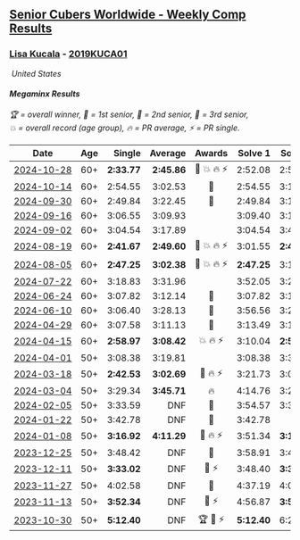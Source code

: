 <style>table {white-space: nowrap;}</style>
<link rel="stylesheet" type="text/css" href="/scw-comp/css/flags.css" />

## [Senior Cubers Worldwide - Weekly Comp Results](/scw-comp/results/)
### [Lisa Kucala](README.md) - [2019KUCA01](https://www.worldcubeassociation.org/persons/2019KUCA01?event=minx)

<i class="flag flag-US" />&nbsp;United States

#### Megaminx Results

<span style="white-space: nowrap;">🏆 = overall winner</span>, <span style="white-space: nowrap;">🥇 = 1st senior</span>, <span style="white-space: nowrap;">🥈 = 2nd senior</span>, <span style="white-space: nowrap;">🥉 = 3rd senior</span>, <span style="white-space: nowrap;">💥 = overall record (age group)</span>, <span style="white-space: nowrap;">🔥 = PR average</span>, <span style="white-space: nowrap;">⚡ = PR single</span>.

| Date | Age | Single | Average | Awards | Solve 1 | Solve 2 | Solve 3 | Solve 4 | Solve 5 | Video |
| :--: | :--: | --: | --: | :--: | --: | --: | --: | --: | --: | :-- |
| [2024-10-28](../../results/2024-10-28/minx.md) | 60+ | **2:33.77** | **2:45.86** | 🥈 💥 🔥 ⚡ | 2:52.08 | 2:51.73 | **2:33.77** | DNS | DNS | [Desktop](https://www.facebook.com/events/946695540632554/permalink/956140366354738) / [Mobile](https://m.facebook.com/events/946695540632554?view=permalink&id=956140366354738) |
| [2024-10-14](../../results/2024-10-14/minx.md) | 60+ | 2:54.55 | 3:02.53 | 🥉 | 2:54.55 | 3:11.83 | 3:01.21 | DNS | DNS | [Desktop](https://www.facebook.com/events/892899002359105/permalink/902300144752324) / [Mobile](https://m.facebook.com/events/892899002359105?view=permalink&id=902300144752324) |
| [2024-09-30](../../results/2024-09-30/minx.md) | 60+ | 2:49.84 | 3:22.45 | 🥉 | 2:49.84 | 3:12.20 | 4:05.30 | DNS | DNS | [Desktop](https://www.facebook.com/events/559779533112258/permalink/570249065398638) / [Mobile](https://m.facebook.com/events/559779533112258?view=permalink&id=570249065398638) |
| [2024-09-16](../../results/2024-09-16/minx.md) | 60+ | 3:06.55 | 3:09.93 |  | 3:09.40 | 3:13.84 | 3:06.55 | DNS | DNS | [Desktop](https://www.facebook.com/events/1432335554111064/permalink/1441280729883213) / [Mobile](https://m.facebook.com/events/1432335554111064?view=permalink&id=1441280729883213) |
| [2024-09-02](../../results/2024-09-02/minx.md) | 60+ | 3:04.54 | 3:17.89 |  | 3:04.54 | 3:40.84 | 3:08.29 | DNS | DNS | [Desktop](https://www.facebook.com/events/536643418925945/permalink/541910645065889) / [Mobile](https://m.facebook.com/events/536643418925945?view=permalink&id=541910645065889) |
| [2024-08-19](../../results/2024-08-19/minx.md) | 60+ | **2:41.67** | **2:49.60** | 🥈 💥 🔥 ⚡ | 3:01.55 | **2:41.67** | 2:45.59 | DNS | DNS | [Desktop](https://www.facebook.com/events/1156782986175552/permalink/1166141668573017) / [Mobile](https://m.facebook.com/events/1156782986175552?view=permalink&id=1166141668573017) |
| [2024-08-05](../../results/2024-08-05/minx.md) | 60+ | **2:47.25** | **3:02.38** | 🥉 💥 🔥 ⚡ | **2:47.25** | 3:14.67 | 3:05.23 | DNS | DNS | [Desktop](https://www.facebook.com/events/1659713531529180/permalink/1668542800646253) / [Mobile](https://m.facebook.com/events/1659713531529180?view=permalink&id=1668542800646253) |
| [2024-07-22](../../results/2024-07-22/minx.md) | 60+ | 3:18.83 | 3:31.96 |  | 3:52.05 | 3:24.99 | 3:18.83 | DNS | DNS | [Desktop](https://www.facebook.com/events/909767637577126/permalink/918835940003629) / [Mobile](https://m.facebook.com/events/909767637577126?view=permalink&id=918835940003629) |
| [2024-06-24](../../results/2024-06-24/minx.md) | 60+ | 3:07.82 | 3:12.14 | 🥈 | 3:07.82 | 3:12.36 | 3:16.23 | DNS | DNS | [Desktop](https://www.facebook.com/events/437464695833920/permalink/446520048261718) / [Mobile](https://m.facebook.com/events/437464695833920?view=permalink&id=446520048261718) |
| [2024-06-10](../../results/2024-06-10/minx.md) | 60+ | 3:06.40 | 3:28.13 | 🥉 | 3:56.56 | 3:21.43 | 3:06.40 | DNS | DNS | [Desktop](https://www.facebook.com/events/1031082051776253/permalink/1039559207595204) / [Mobile](https://m.facebook.com/events/1031082051776253?view=permalink&id=1039559207595204) |
| [2024-04-29](../../results/2024-04-29/minx.md) | 60+ | 3:07.58 | 3:11.13 | 🥉 | 3:13.49 | 3:12.31 | 3:07.58 | DNS | DNS | [Desktop](https://www.facebook.com/events/728652622517739/permalink/736528235063511) / [Mobile](https://m.facebook.com/events/728652622517739?view=permalink&id=736528235063511) |
| [2024-04-15](../../results/2024-04-15/minx.md) | 60+ | **2:58.97** | **3:08.42** | 💥 🔥 ⚡ | 3:10.04 | **2:58.97** | 3:16.26 | DNS | DNS | [Desktop](https://www.facebook.com/events/288128664385253/permalink/303862606145192) / [Mobile](https://m.facebook.com/events/288128664385253?view=permalink&id=303862606145192) |
| [2024-04-01](../../results/2024-04-01/minx.md) | 50+ | 3:08.38 | 3:19.81 |  | 3:08.38 | 3:30.80 | 3:20.26 | DNS | DNS | [Desktop](https://www.facebook.com/events/399816879472850/permalink/408041371983734) / [Mobile](https://m.facebook.com/events/399816879472850?view=permalink&id=408041371983734) |
| [2024-03-18](../../results/2024-03-18/minx.md) | 50+ | **2:42.53** | **3:02.69** | 🥉 🔥 ⚡ | 3:21.73 | 3:03.80 | **2:42.53** | DNS | DNS | [Desktop](https://www.facebook.com/events/962609138892132/permalink/969182901568089) / [Mobile](https://m.facebook.com/events/962609138892132?view=permalink&id=969182901568089) |
| [2024-03-04](../../results/2024-03-04/minx.md) | 50+ | 3:29.34 | **3:45.71** | 🔥 | 4:14.76 | 3:29.34 | 3:33.03 | DNS | DNS | [Desktop](https://www.facebook.com/events/682023687232856/permalink/687360803365811) / [Mobile](https://m.facebook.com/events/682023687232856?view=permalink&id=687360803365811) |
| [2024-02-05](../../results/2024-02-05/minx.md) | 50+ | 3:33.59 | DNF | 🥈 | 3:54.57 | 3:33.59 | DNS | DNS | DNS | [Desktop](https://www.facebook.com/events/3090201184445880/permalink/3102323149900350) / [Mobile](https://m.facebook.com/events/3090201184445880?view=permalink&id=3102323149900350) |
| [2024-01-22](../../results/2024-01-22/minx.md) | 50+ | 3:42.78 | DNF | 🥈 | 3:42.78 | DNF | DNS | DNS | DNS | [Desktop](https://www.facebook.com/events/1080083269860734/permalink/1087667255769002) / [Mobile](https://m.facebook.com/events/1080083269860734?view=permalink&id=1087667255769002) |
| [2024-01-08](../../results/2024-01-08/minx.md) | 50+ | **3:16.92** | **4:11.29** | 🥈 🔥 ⚡ | 3:51.34 | **3:16.92** | 5:25.61 | DNS | DNS | [Desktop](https://www.facebook.com/events/1278843609453417/permalink/1282597012411410) / [Mobile](https://m.facebook.com/events/1278843609453417?view=permalink&id=1282597012411410) |
| [2023-12-25](../../results/2023-12-25/minx.md) | 50+ | 3:48.42 | DNF | 🥈 | 3:58.91 | 3:48.42 | DNS | DNS | DNS | [Desktop](https://www.facebook.com/events/231087383363053/permalink/239628349175623) / [Mobile](https://m.facebook.com/events/231087383363053?view=permalink&id=239628349175623) |
| [2023-12-11](../../results/2023-12-11/minx.md) | 50+ | **3:33.02** | DNF | 🥈 ⚡ | 3:48.40 | **3:33.02** | DNS | DNS | DNS | [Desktop](https://www.facebook.com/events/1404140403643629/permalink/1411468176244185) / [Mobile](https://m.facebook.com/events/1404140403643629?view=permalink&id=1411468176244185) |
| [2023-11-27](../../results/2023-11-27/minx.md) | 50+ | 4:02.58 | DNF | 🥉 | 4:37.19 | 4:02.58 | DNS | DNS | DNS | [Desktop](https://www.facebook.com/events/889636606027860/permalink/895482232109964) / [Mobile](https://m.facebook.com/events/889636606027860?view=permalink&id=895482232109964) |
| [2023-11-13](../../results/2023-11-13/minx.md) | 50+ | **3:52.34** | DNF | 🥈 ⚡ | 4:56.87 | **3:52.34** | DNS | DNS | DNS | [Desktop](https://www.facebook.com/events/1478121449586426/permalink/1485466685518569) / [Mobile](https://m.facebook.com/events/1478121449586426?view=permalink&id=1485466685518569) |
| [2023-10-30](../../results/2023-10-30/minx.md) | 50+ | **5:12.40** | DNF | 🏆 🥇 ⚡ | **5:12.40** | 6:24.99 | DNS | DNS | DNS | [Desktop](https://www.facebook.com/events/1074911313795532/permalink/1083211186298878) / [Mobile](https://m.facebook.com/events/1074911313795532?view=permalink&id=1083211186298878) |


<!-- Global site tag (gtag.js) - Google Analytics -->
<script async src="https://www.googletagmanager.com/gtag/js?id=UA-86348435-3"></script>
<script>window.dataLayer = window.dataLayer || []; function gtag() {dataLayer.push(arguments);} gtag('js', new Date()); gtag('config', 'UA-86348435-3');</script>
